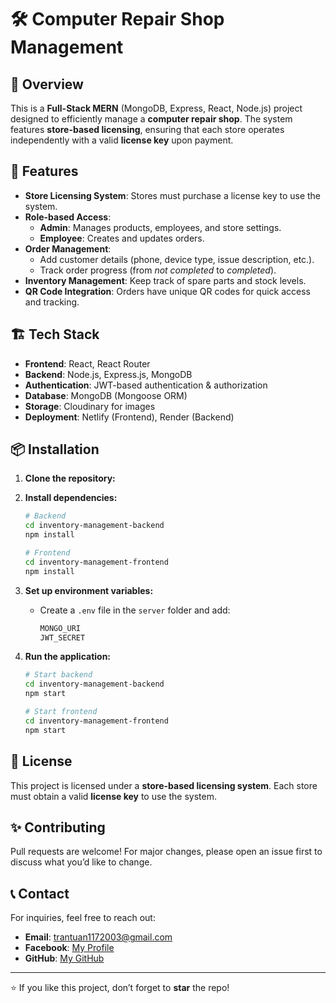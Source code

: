 # 🛠️ Computer Repair Shop Management

## 📌 Overview
This is a **Full-Stack MERN** (MongoDB, Express, React, Node.js) project designed to efficiently manage a **computer repair shop**. The system features **store-based licensing**, ensuring that each store operates independently with a valid **license key** upon payment.

## 🚀 Features

- **Store Licensing System**: Stores must purchase a license key to use the system.
- **Role-based Access**:
  - **Admin**: Manages products, employees, and store settings.
  - **Employee**: Creates and updates orders.
- **Order Management**:
  - Add customer details (phone, device type, issue description, etc.).
  - Track order progress (from *not completed* to *completed*).
- **Inventory Management**: Keep track of spare parts and stock levels.
- **QR Code Integration**: Orders have unique QR codes for quick access and tracking.

## 🏗️ Tech Stack

- **Frontend**: React, React Router
- **Backend**: Node.js, Express.js, MongoDB
- **Authentication**: JWT-based authentication & authorization
- **Database**: MongoDB (Mongoose ORM)
- **Storage**: Cloudinary for images
- **Deployment**: Netlify (Frontend), Render (Backend)

## 📦 Installation

1. **Clone the repository:**

2. **Install dependencies:**
   ```sh
   # Backend
   cd inventory-management-backend
   npm install

   # Frontend
   cd inventory-management-frontend
   npm install
   ```

3. **Set up environment variables:**
   - Create a `.env` file in the `server` folder and add:
     ```sh
     MONGO_URI
     JWT_SECRET
     ```
   
4. **Run the application:**
   ```sh
   # Start backend
   cd inventory-management-backend
   npm start

   # Start frontend
   cd inventory-management-frontend
   npm start
   ```

## 📜 License
This project is licensed under a **store-based licensing system**. Each store must obtain a valid **license key** to use the system.

## ✨ Contributing
Pull requests are welcome! For major changes, please open an issue first to discuss what you’d like to change.

## 📞 Contact
For inquiries, feel free to reach out:
- **Email**: trantuan1172003@gmail.com
- **Facebook**: [My Profile](https://www.facebook.com/trananhtuan1173)
- **GitHub**: [My GitHub](https://github.com/anhtuan1172003)

---
⭐ If you like this project, don’t forget to **star** the repo!
